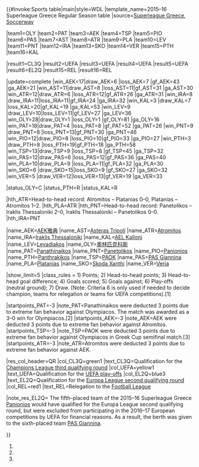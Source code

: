 <noinclude></noinclude>  </noinclude>{{\#invoke:Sports
table|main|style=WDL |template_name=2015–16 Superleague Greece Regular
Season table |source=[Superleague
Greece](http://www.superleaguegreece.net/en/scoreboard/2015-2016-superleague-52),
[Soccerway](https://int.soccerway.com/national/greece/super-league/20152016/regular-season/r32039/)

|team1=OLY |team2=PAT |team3=AEK |team4=TSP |team5=PIO |team6=PAS
|team7=AST |team8=ATR |team9=PLA |team10=LEV |team11=PNT |team12=IRA
|team13=SKO |team14=VER |team15=PTH |team16=KAL

|result1=CL3Q |result2=UEFA |result3=UEFA |result4=UEFA |result5=UEFA
|result6=EL2Q |result15=REL |result16=REL

|update=complete |win_AEK=17|draw_AEK=6 |loss_AEK=7 |gf_AEK=43
|ga_AEK=21 |win_AST=11|draw_AST=8 |loss_AST=11|gf_AST=31
|ga_AST=30 |win_ATR=12|draw_ATR=6 |loss_ATR=12|gf_ATR=26
|ga_ATR=31 |win_IRA=8 |draw_IRA=11|loss_IRA=11|gf_IRA=24
|ga_IRA=32 |win_KAL=3 |draw_KAL=7 |loss_KAL=20|gf_KAL=19
|ga_KAL=53 |win_LEV=9 |draw_LEV=10|loss_LEV=11|gf_LEV=27
|ga_LEV=36 |win_OLY=28|draw_OLY=1 |loss_OLY=1 |gf_OLY=81
|ga_OLY=16 |win_PAT=18|draw_PAT=4 |loss_PAT=8 |gf_PAT=52
|ga_PAT=26 |win_PNT=9 |draw_PNT=8 |loss_PNT=13|gf_PNT=30
|ga_PNT=46 |win_PIO=12|draw_PIO=8 |loss_PIO=10|gf_PIO=33
|ga_PIO=27 |win_PTH=3 |draw_PTH=8 |loss_PTH=19|gf_PTH=18
|ga_PTH=58 |win_TSP=13|draw_TSP=9 |loss_TSP=8 |gf_TSP=45
|ga_TSP=32 |win_PAS=12|draw_PAS=6 |loss_PAS=12|gf_PAS=36
|ga_PAS=40 |win_PLA=10|draw_PLA=9 |loss_PLA=11|gf_PLA=32
|ga_PLA=30 |win_SKO=6 |draw_SKO=15|loss_SKO=9 |gf_SKO=27
|ga_SKO=32 |win_VER=5 |draw_VER=12|loss_VER=13|gf_VER=19
|ga_VER=33

|status_OLY=C |status_PTH=R |status_KAL=R

|hth_ATR=Head-to-head record: Atromitos – Platanias 0–0, Platanias –
Atromitos 1–2. |hth_PLA=ATR |hth_PNT=Head-to-head record: Panetolikos
– Iraklis Thessaloniki 2–0, Iraklis Thessaloniki – Panetolikos 0–0.
|hth_IRA=PNT

|name_AEK=[AEK雅典](https://zh.wikipedia.org/wiki/AEK_Athens_F.C. "wikilink")
|name_AST=[Asteras
Tripoli](https://zh.wikipedia.org/wiki/Asteras_Tripoli_F.C. "wikilink")
|name_ATR=[Atromitos](https://zh.wikipedia.org/wiki/Atromitos_F.C. "wikilink")
|name_IRA=[Iraklis
Thessaloniki](https://zh.wikipedia.org/wiki/Iraklis_1908_Thessaloniki_F.C. "wikilink")
|name_KAL=[AEL
Kalloni](https://zh.wikipedia.org/wiki/AEL_Kalloni_F.C. "wikilink")
|name_LEV=[Levadiakos](https://zh.wikipedia.org/wiki/Levadiakos_F.C. "wikilink")
|name_OLY=[奧林匹克科斯](https://zh.wikipedia.org/wiki/Olympiacos_F.C. "wikilink")
|name_PAT=[Panathinaikos](https://zh.wikipedia.org/wiki/Panathinaikos_F.C. "wikilink")
|name_PNT=[Panetolikos](https://zh.wikipedia.org/wiki/Panetolikos_F.C. "wikilink")
|name_PIO=[Panionios](https://zh.wikipedia.org/wiki/Panionios_F.C. "wikilink")
|name_PTH=[Panthrakikos](https://zh.wikipedia.org/wiki/Panthrakikos_F.C. "wikilink")
|name_TSP=[PAOK](https://zh.wikipedia.org/wiki/PAOK_FC "wikilink")
|name_PAS=[PAS
Giannina](https://zh.wikipedia.org/wiki/PAS_Giannina_F.C. "wikilink")
|name_PLA=[Platanias](https://zh.wikipedia.org/wiki/Platanias_F.C. "wikilink")
|name_SKO=[Skoda
Xanthi](https://zh.wikipedia.org/wiki/Skoda_Xanthi_F.C. "wikilink")
|name_VER=[Veria](https://zh.wikipedia.org/wiki/Veria_F.C. "wikilink")

|show_limit=5 |class_rules = 1) Points; 2) Head-to-head points; 3)
Head-to-head goal difference; 4) Goals scored; 5) Goals against; 6)
Play-offs (neutral ground); 7) Draw.
(Note: Criteria 6 is only used if needed to decide champion, teams for
relegation or teams for UEFA competitions).\[1\]

|startpoints_PAT=-3 |note_PAT=Panathinaikos were deducted 3 points due
to extreme fan behavior against Olympiacos. The match was awarded as a
3–0 win for Olympiacos.\[2\] |startpoints_AEK=-3 |note_AEK=AEK were
deducted 3 points due to extreme fan behavior against Atromitos.
|startpoints_TSP=-3 |note_TSP=PAOK were deducted 3 points due to
extreme fan behavior against Olympiacos in Greek Cup semifinal
match.\[3\] |startpoints_ATR=-3 |note_ATR=Atromitos were deducted 3
points due to extreme fan behavior against AEK.

|res_col_header=QR |col_CL3Q=green1 |text_CL3Q=Qualification for the
[Champions League third qualifying
round](https://zh.wikipedia.org/wiki/2016–17_UEFA_Champions_League#Third_qualifying_round "wikilink")
|col_UEFA=yellow1 |text_UEFA=Qualification for the [UEFA
play-offs](https://zh.wikipedia.org/wiki/2015–16_Superleague_Greece#UEFA_play-offs "wikilink")
|col_EL2Q=blue3 |text_EL2Q=Qualification for the [Europa League second
qualifying
round](https://zh.wikipedia.org/wiki/2016–17_UEFA_Europa_League#Second_qualifying_round "wikilink")
|col_REL=red1 |text_REL=Relegation to the [Football
League](https://zh.wikipedia.org/wiki/2016–17_Football_League_\(Greece\) "wikilink")

|note_res_EL2Q= The fifth-placed team of the 2015–16 Superleague
Greece
[Panionios](https://zh.wikipedia.org/wiki/Panionios_F.C. "wikilink")
would have qualified for the Europa League second qualifying round, but
were excluded from participating in the 2016–17 European competitions by
UEFA for financial reasons. As a result, the berth was given to the
sixth-placed team [PAS
Giannina](https://zh.wikipedia.org/wiki/PAS_Giannina_F.C. "wikilink").

}}<noinclude>  </noinclude>

1.
2.
3.